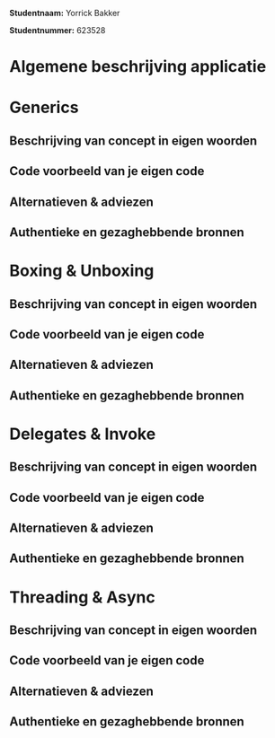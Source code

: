**Studentnaam:** Yorrick Bakker

**Studentnummer:** 623528

# Algemene beschrijving applicatie

# Generics

## Beschrijving van concept in eigen woorden

## Code voorbeeld van je eigen code

## Alternatieven & adviezen

## Authentieke en gezaghebbende bronnen

# Boxing & Unboxing

## Beschrijving van concept in eigen woorden

## Code voorbeeld van je eigen code

## Alternatieven & adviezen

## Authentieke en gezaghebbende bronnen

# Delegates & Invoke

## Beschrijving van concept in eigen woorden

## Code voorbeeld van je eigen code

## Alternatieven & adviezen

## Authentieke en gezaghebbende bronnen

# Threading & Async

## Beschrijving van concept in eigen woorden

## Code voorbeeld van je eigen code

## Alternatieven & adviezen

## Authentieke en gezaghebbende bronnen
